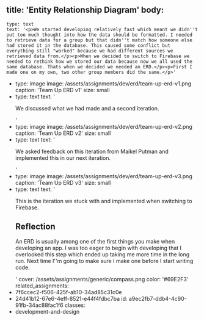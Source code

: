 title: 'Entity Relationship Diagram'
body:
  -
    type: text
    text: '<p>We started developing relatively fast which meant we didn''t put too much thought into how the data should be formatted. I needed to retrieve data for a group but that didn''t match how someone else had stored it in the database. This caused some conflict but everything still "worked" because we had different sources we retrieved data from.</p><p>When we decided to switch to Firebase we needed to rethink how we stored our data because now we all used the same database. Thats when we decided we needed an ERD.</p><p>First I made one on my own, two other group members did the same.</p>'
  -
    type: image
    image: /assets/assignments/dev/erd/team-up-erd-v1.png
    caption: 'Team Up ERD v1'
    size: small
  -
    type: text
    text: '<p>We discussed what we had made and a second iteration.</p>'
  -
    type: image
    image: /assets/assignments/dev/erd/team-up-erd-v2.png
    caption: 'Team Up ERD v2'
    size: small
  -
    type: text
    text: '<p>We asked feedback on this iteration from Maikel Putman and implemented this in our next iteration.</p>'
  -
    type: image
    image: /assets/assignments/dev/erd/team-up-erd-v3.png
    caption: 'Team Up ERD v3'
    size: small
  -
    type: text
    text: '<p>This is the iteration we stuck with and implemented when switching to Firebase.</p><h2>Reflection</h2><p>An ERD is usually among one of the first things you make when developing an app. I was too eager to begin with developing that I overlooked this step which ended up taking me more time in the long run. Next time I''m going to make sure I make one before I start writing code.</p>'
cover: /assets/assignments/generic/compass.png
color: '#69E2F3'
related_assignments:
  - 7f6ccec2-f506-425f-ab10-34ad85c31c0e
  - 24d41b12-67e6-4eff-8521-e44f4fdbc7ba
id: a9ec2fb7-ddb4-4c90-91fb-34ac88fac1f6
classes:
  - development-and-design
